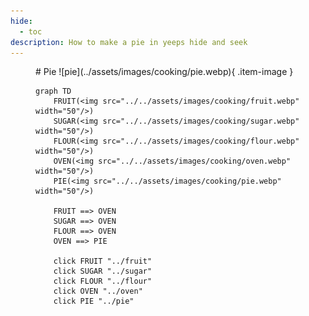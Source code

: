 ```yaml
---
hide:
  - toc
description: How to make a pie in yeeps hide and seek
---
```

<figure markdown="1">
# Pie
![pie](../assets/images/cooking/pie.webp){ .item-image }

```mermaid
graph TD
    FRUIT(<img src="../../assets/images/cooking/fruit.webp" width="50"/>)
    SUGAR(<img src="../../assets/images/cooking/sugar.webp" width="50"/>)
    FLOUR(<img src="../../assets/images/cooking/flour.webp" width="50"/>)
    OVEN(<img src="../../assets/images/cooking/oven.webp" width="50"/>)
    PIE(<img src="../../assets/images/cooking/pie.webp" width="50"/>)

    FRUIT ==> OVEN
    SUGAR ==> OVEN
    FLOUR ==> OVEN
    OVEN ==> PIE

    click FRUIT "../fruit"
    click SUGAR "../sugar"
    click FLOUR "../flour"
    click OVEN "../oven"
    click PIE "../pie"
```
</figure>
